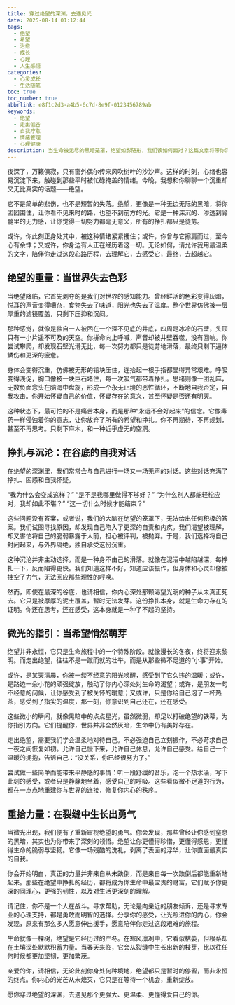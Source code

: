 ```yaml
---
title: 穿过绝望的深渊，去遇见光
date: 2025-08-14 01:12:44
tags:
  - 绝望
  - 希望
  - 治愈
  - 成长
  - 心理
  - 人生感悟
categories:
  - 心灵成长
  - 生活随笔
toc: true
toc_number: true
abbrlink: e8f1c2d3-a4b5-6c7d-8e9f-0123456789ab
keywords:
  - 绝望
  - 走出低谷
  - 自我疗愈
  - 情绪管理
  - 心理健康
description: 当生命被无尽的黑暗笼罩，绝望如影随形，我们该如何面对？这篇文章将带你深入探讨绝望的真实感受，理解它并非终点，而是通往内心深处的一条崎岖小径。它会温柔地告诉你，即使身处谷底，也总有微光可寻，总有力量能将我们托举。这是一场关于自我疗愈、关于在黑暗中寻找希望的旅程，愿它能成为你前行路上的温暖陪伴。
---
```


夜深了，万籁俱寂，只有窗外偶尔传来风吹树叶的沙沙声。这样的时刻，心绪也容易沉淀下来，触碰到那些平时被忙碌掩盖的情绪。今晚，我想和你聊聊一个沉重却又无比真实的话题——绝望。

它不是简单的悲伤，也不是短暂的失落。绝望，更像是一种无边无际的黑暗，将你团团围住，让你看不见来时的路，也望不到前方的光。它是一种深沉的、渗透到骨髓里的无力感，让你觉得一切努力都毫无意义，所有的挣扎都只是徒劳。

或许，你此刻正身处其中，被这种情绪紧紧攫住；或许，你曾与它擦肩而过，至今心有余悸；又或许，你身边有人正在经历着这一切。无论如何，请允许我用最温柔的文字，陪伴你走过这段心路历程，去理解它，去感受它，最终，去超越它。

## 绝望的重量：当世界失去色彩

当绝望降临，它首先剥夺的是我们对世界的感知能力。曾经鲜活的色彩变得灰暗，悦耳的声音变得嘈杂，食物失去了味道，阳光也失去了温度。整个世界仿佛被一层厚重的滤镜覆盖，只剩下压抑和沉闷。

那种感觉，就像是独自一人被困在一个深不见底的井底，四周是冰冷的石壁，头顶只有一小片遥不可及的天空。你拼命向上呼喊，声音却被井壁吞噬，没有回响。你尝试攀爬，却发现石壁光滑无比，每一次努力都只是徒劳地滑落，最终只剩下遍体鳞伤和更深的疲惫。

身体会变得沉重，仿佛被无形的铅块压住，连抬起一根手指都显得异常艰难。呼吸变得浅促，胸口像被一块巨石堵住，每一次吸气都带着挣扎。思绪则像一团乱麻，无数负面念头在脑海中盘旋，形成一个永无止境的恶性循环，不断地自我否定，自我攻击。你开始怀疑自己的价值，怀疑存在的意义，甚至怀疑是否还有明天。

这种状态下，最可怕的不是痛苦本身，而是那种“永远不会好起来”的信念。它像毒药一样侵蚀着你的意志，让你放弃了所有的希望和挣扎。你不再期待，不再规划，甚至不再思考。只剩下麻木，和一种近乎虚无的空洞。

## 挣扎与沉沦：在谷底的自我对话

在绝望的深渊里，我们常常会与自己进行一场又一场无声的对话。这些对话充满了挣扎、困惑和自我怀疑。

“我为什么会变成这样？”
“是不是我哪里做得不够好？”
“为什么别人都能轻松应对，我却如此不堪？”
“这一切什么时候才能结束？”

这些问题没有答案，或者说，我们的大脑在绝望的笼罩下，无法给出任何积极的答案。我们试图寻找原因，却发现自己陷入了更深的自责和内疚。我们渴望被理解，却又害怕将自己的脆弱暴露于人前，担心被评判，被抛弃。于是，我们选择将自己封闭起来，与外界隔绝，独自承受这份沉重。

这种沉沦并非主动选择，而是一种身不由己的滑落。就像在泥沼中越陷越深，每挣扎一下，反而陷得更快。我们知道这样不好，知道应该振作，但身体和心灵却像被抽空了力气，无法回应那些理性的呼唤。

然而，即使在最深的谷底，也请相信，你内心深处那颗渴望光明的种子从未真正死去。它只是被厚厚的泥土覆盖，暂时无法发芽。这份挣扎本身，就是生命力存在的证明。你还在思考，还在感受，这本身就是一种了不起的坚持。

## 微光的指引：当希望悄然萌芽

绝望并非永恒，它只是生命旅程中的一个特殊阶段。就像漫长的冬夜，终将迎来黎明。而走出绝望，往往不是一蹴而就的壮举，而是从那些微不足道的“小事”开始。

或许，是某天清晨，你被一缕不经意的阳光唤醒，感受到了它久违的温暖；或许，是路边一朵小花的顽强绽放，触动了你内心深处对生命的渴望；或许，是朋友一句不经意的问候，让你感受到了被关怀的暖意；又或许，只是你给自己泡了一杯热茶，感受到了指尖的温度，那一刻，你意识到自己还在，还在感受。

这些微小的瞬间，就像黑暗中的点点星光，虽然微弱，却足以打破绝望的铁幕，为你指引方向。它们提醒你，世界并非全然灰暗，生命中仍有美好存在。

走出绝望，需要我们学会温柔地对待自己。不必强迫自己立刻振作，不必苛求自己一夜之间恢复如初。允许自己慢下来，允许自己休息，允许自己感受。给自己一个温暖的拥抱，告诉自己：“没关系，你已经很努力了。”

尝试做一些简单而能带来平静感的事情：听一段舒缓的音乐，泡一个热水澡，写下此刻的感受，或者只是静静地坐着，感受自己的呼吸。这些看似微不足道的行为，都在一点点地重建你与世界的连接，修复你内心的秩序。

## 重拾力量：在裂缝中生长出勇气

当微光出现，我们便有了重新审视绝望的勇气。你会发现，那些曾经让你感到窒息的黑暗，其实也为你带来了深刻的领悟。绝望让你更懂得珍惜，更懂得感恩，更懂得生命的脆弱与坚韧。它像一场残酷的洗礼，剥离了表面的浮华，让你直面最真实的自我。

你会开始明白，真正的力量并非来自从未跌倒，而是来自每一次跌倒后都能重新站起来。那些在绝望中挣扎的经历，都将成为你生命中最宝贵的财富，它们赋予你更深的同理心，更强的韧性，以及对生活更深刻的理解。

请记住，你不是一个人在战斗。寻求帮助，无论是向亲近的朋友倾诉，还是寻求专业的心理支持，都是勇敢而明智的选择。分享你的感受，让光照进你的内心，你会发现，原来有那么多人愿意伸出援手，愿意陪伴你走过这段艰难的旅程。

生命就像一棵树，绝望是它经历过的严冬。在寒风凛冽中，它看似枯萎，但根系却在土壤深处默默积蓄力量。当春天来临，它会从裂缝中生长出新的枝芽，比以往任何时候都更加坚韧，更加繁茂。

亲爱的你，请相信，无论此刻你身处何种境地，绝望都只是暂时的停留，而非永恒的终点。你内心的光芒从未熄灭，它只是在等待一个机会，重新绽放。

愿你穿过绝望的深渊，去遇见那个更强大、更温柔、更懂得爱自己的你。
